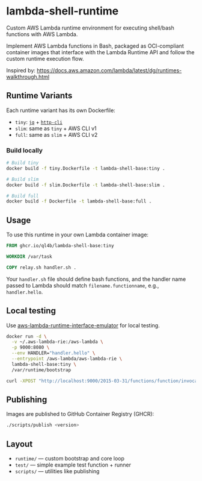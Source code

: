 # lambda-shell-runtime

Custom AWS Lambda runtime environment for executing shell/bash functions with AWS Lambda.

Implement AWS Lambda functions in Bash, packaged as OCI-compliant container images that interface with the Lambda Runtime API and follow the custom runtime execution flow.

Inspired by: https://docs.aws.amazon.com/lambda/latest/dg/runtimes-walkthrough.html

## Runtime Variants

Each runtime variant has its own Dockerfile:

- `tiny`: [`jq`](https://stedolan.github.io/jq/) + [`http-cli`](https://github.com/ql4b/http-cli)
- `slim`: same as `tiny` + AWS CLI v1
- `full`: same as `slim` + AWS CLI v2

### Build locally

```bash
# Build tiny
docker build -f tiny.Dockerfile -t lambda-shell-base:tiny .

# Build slim
docker build -f slim.Dockerfile -t lambda-shell-base:slim .

# Build full
docker build -f Dockerfile -t lambda-shell-base:full .
```

## Usage

To use this runtime in your own Lambda container image:

```Dockerfile
FROM ghcr.io/ql4b/lambda-shell-base:tiny

WORKDIR /var/task

COPY relay.sh handler.sh .
```

Your `handler.sh` file should define bash functions, and the handler name passed to Lambda should match `filename.functionname`, e.g., `handler.hello`.

## Local testing

Use [aws-lambda-runtime-interface-emulator](https://github.com/aws/aws-lambda-runtime-interface-emulator) for local testing.

```bash
docker run -d \
  -v ~/.aws-lambda-rie:/aws-lambda \
  -p 9000:8080 \
  --env HANDLER="handler.hello" \
  --entrypoint /aws-lambda/aws-lambda-rie \
  lambda-shell-base:tiny \
  /var/runtime/bootstrap

curl -XPOST "http://localhost:9000/2015-03-31/functions/function/invocations" -d '{}'
```

## Publishing

Images are published to GitHub Container Registry (GHCR):

```bash
./scripts/publish <version>
```

## Layout

- `runtime/` — custom bootstrap and core loop
- `test/` — simple example test function + runner
- `scripts/` — utilities like publishing
